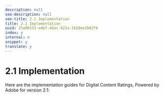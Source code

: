 ```yaml
---
description: null
seo-description: null
seo-title: 2.1 Implementation
title: 2.1 Implementation
uuid: 25a00153-e4bf-4dac-821a-1b20ee2b82f6
index: y
internal: n
snippet: y
translate: y
---
```


# 2.1 Implementation

Here are the implementation guides for Digital Content Ratings, Powered by Adobe for version 2.1: 
